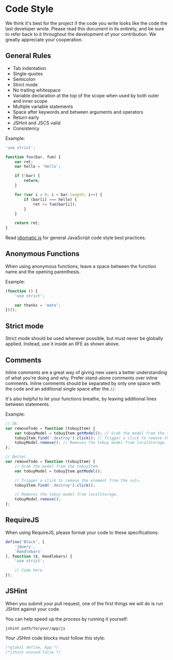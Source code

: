 # Code Style

We think it's best for the project if the code you write looks like the code the last developer wrote. Please read this document in its entirety, and be sure to refer back to it throughout the development of your contribution. We greatly appreciate your cooperation.


## General Rules

- Tab indentation
- Single-quotes
- Semicolon
- Strict mode
- No trailing whitespace
- Variable declaration at the top of the scope when used by both outer and inner scope
- Multiple variable statements
- Space after keywords and between arguments and operators
- Return early
- JSHint and JSCS valid
- Consistency

Example:

```js
'use strict';

function foo(bar, fum) {
	var ret;
	var hello = 'Hello';

	if (!bar) {
		return;
	}

	for (var i = 0; i < bar.length; i++) {
		if (bar[i] === hello) {
			ret += fum(bar[i]);
		}
	}

	return ret;
}
```

Read [idiomatic.js](https://github.com/rwldrn/idiomatic.js) for general JavaScript code style best practices.


## Anonymous Functions

When using anonymous functions, leave a space between the function name and the opening parenthesis.

Example:

```js
(function () {
	'use strict';

	var thanks = 'mate';
})();
```

## Strict mode

Strict mode should be used wherever possible, but must never be globally
applied. Instead, use it inside an IIFE as shown above.


## Comments

Inline comments are a great way of giving new users a better understanding of what you're doing and why.
Prefer stand-alone comments over inline comments. Inline comments should be separated by only one space
with the code and an additional single space after the `//`.

It's also helpful to let your functions breathe, by leaving additional lines between statements.

Example:

```js
// Ok.
var removeTodo = function (tobuyItem) {
	var tobuyModel = tobuyItem.getModel(); // Grab the model from the tobuyItem.
	tobuyItem.find('.destroy').click(); // Trigger a click to remove the element from the <ul>.
	tobuyModel.remove(); // Removes the tobuy model from localStorage.
};

// Better.
var removeTodo = function (tobuyItem) {
	// Grab the model from the tobuyItem.
	var tobuyModel = tobuyItem.getModel();

	// Trigger a click to remove the element from the <ul>.
	tobuyItem.find('.destroy').click();

	// Removes the tobuy model from localStorage.
	tobuyModel.remove();
};
```

## RequireJS

When using RequireJS, please format your code to these specifications:

```js
define('Block', [
	'jQuery',
	'Handlebars'
], function ($, Handlebars) {
	'use strict';

	// Code here.
});
```

## JSHint

When you submit your pull request, one of the first things we will do is run JSHint against your code.

You can help speed up the process by running it yourself:

```
jshint path/to/your/app/js
```

Your JSHint code blocks must follow this style:

```js
/*global define, App */
/*jshint unused:false */
```
